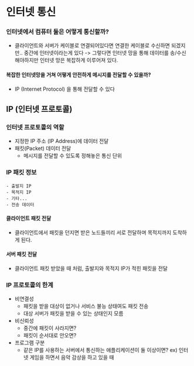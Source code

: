 # 인터넷 통신
### 인터넷에서 컴퓨터 둘은 어떻게 통신할까?
 - 클라이언트와 서버가 케이블로 연결되어있다면 연결한 케이블로 수신하면 되겠지만.. 중간에 인터넷이라는게 있다 -> 그렇다면 인터넷 망을 통해 데이터를 송/수신해야하지만 인터넷 망은 복잡하게 이루어져 있다.

 #### 복잡한 인터넷망을 거쳐 어떻게 안전하게 메시지를 전달할 수 있을까?
 - IP (Internet Protocol) 을 통해 전달할 수 있다


## IP (인터넷 프로토콜)
### 인터넷 프로토콜의 역할
- 지정한 IP 주소 (IP Address)에 데이터 전달
- 패킷(Packet) 데이터 전달
    - 메시지를 전달할 수 있도록 정해놓은 통신 단위

### IP 패킷 정보
    - 출발지 IP
    - 목적지 IP
    - 기타...
    - 전송 데이터

#### 클라이언트 패킷 전달
 - 클라이언트에서 패킷을 던지면 받은 노드들끼리 서로 전달하며 목적지까지 도착하게 된다.

#### 서버 패킷 전달
 - 클라이언트 패킷 받았을 때 처럼, 출발지와 목적지 IP가 적힌 패킷을 전달

 ### IP 프로토콜의 한계
 - 비연결성
    - 패킷을 받을 대상이 없거나 서비스 불능 상태여도 패킷 전송
    - 대상 서버가 패킷을 받을 수 있는 상태인지 모름
 - 비신뢰성
    - 중간에 패킷이 사라지면?
    - 패킷이 순서대로 안오면?
 - 프로그램 구분
    - 같은 IP를 사용하는 서버에서 통신하는 애플리케이션이 둘 이상이면?
    ex) 인터넷 게임을 하면서 음악 감상을 하고 있을 때